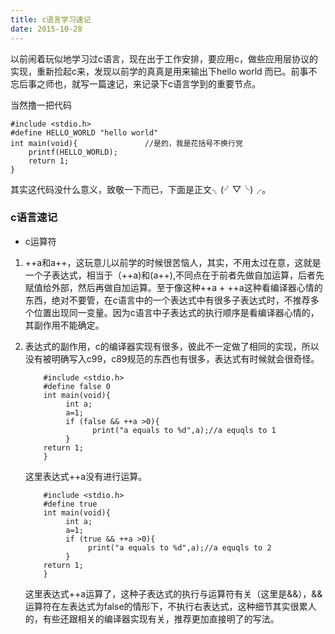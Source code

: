 ```yaml
---
title: c语言学习速记
date: 2015-10-28
---
```

以前闹着玩似地学习过c语言，现在出于工作安排，要应用c，做些应用层协议的实现，重新捡起c来，发现以前学的真真是用来输出下hello  world 而已。前事不忘后事之师也，就写一篇速记，来记录下c语言学到的重要节点。

当然撸一把代码

    #include <stdio.h>
    #define HELLO_WORLD "hello world"
    int main(void){               //是的，我是花括号不换行党
        printf(HELLO_WORLD);
        return 1;
    }

其实这代码没什么意义，致敬一下而已，下面是正文╮(╯▽╰)╭。

### c语言速记

* c运算符
 1. ++a和a++，这玩意儿以前学的时候很苦恼人，其实，不用太过在意，这就是一个子表达式，相当于（++a)和(a++),不同点在于前者先做自加运算，后者先赋值给外部，然后再做自加运算。至于像这种++a + ++a这种看编译器心情的东西，绝对不要管，在c语言中的一个表达式中有很多子表达式时，不推荐多个位置出现同一变量。因为c语言中子表达式的执行顺序是看编译器心情的，其副作用不能确定。
 
 2. 表达式的副作用，c的编译器实现有很多，彼此不一定做了相同的实现，所以没有被明确写入c99，c89规范的东西也有很多，表达式有时候就会很奇怪。

            #include <stdio.h>
            #define false 0
            int main(void){
                 int a;
                 a=1;
                 if (false && ++a >0){
                       print("a equals to %d",a);//a equqls to 1
                 }
            return 1;
            }
    这里表达式++a没有进行运算。

            #include <stdio.h>
            #define true
            int main(void){
                 int a;
                 a=1;
                 if (true && ++a >0){
                      print("a equals to %d",a);//a equqls to 2
                 }
            return 1;
            }

       这里表达式++a运算了，这种子表达式的执行与运算符有关（这里是&&），&&运算符在左表达式为false的情形下，不执行右表达式，这种细节其实很累人的，有些还跟相关的编译器实现有关，推荐更加直接明了的写法。
